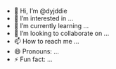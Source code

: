 - 👋 Hi, I’m @dyjddie
- 👀 I’m interested in ...
- 🌱 I’m currently learning ...
- 💞️ I’m looking to collaborate on ...
- 📫 How to reach me ...
- 😄 Pronouns: ...
- ⚡ Fun fact: ...

<!---
dyjddie/dyjddie is a ✨ special ✨ repository because its `README.md` (this file) appears on your GitHub profile.
You can click the Preview link to take a look at your changes.
--->
